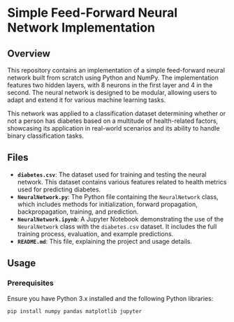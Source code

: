 # Simple Feed-Forward Neural Network Implementation

## Overview
This repository contains an implementation of a simple feed-forward neural network built from scratch using Python and NumPy. The implementation features two hidden layers, with 8 neurons in the first layer and 4 in the second. The neural network is designed to be modular, allowing users to adapt and extend it for various machine learning tasks.

This network was applied to a classification dataset determining whether or not a person has diabetes based on a multitude of health-related factors, showcasing its application in real-world scenarios and its ability to handle binary classification tasks.

## Files
- **`diabetes.csv`**: The dataset used for training and testing the neural network. This dataset contains various features related to health metrics used for predicting diabetes.
- **`NeuralNetwork.py`**: The Python file containing the `NeuralNetwork` class, which includes methods for initialization, forward propagation, backpropagation, training, and prediction.
- **`NeuralNetwork.ipynb`**: A Jupyter Notebook demonstrating the use of the `NeuralNetwork` class with the `diabetes.csv` dataset. It includes the full training process, evaluation, and example predictions.
- **`README.md`**: This file, explaining the project and usage details.

## Usage
### Prerequisites
Ensure you have Python 3.x installed and the following Python libraries:
```bash
pip install numpy pandas matplotlib jupyter
